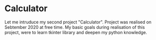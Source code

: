 # Calculator
Let me intruduce my second project "Calculator". Project was realised on Sebtember 2020 at free time. My basic goals during realisation of this project, were to learn tkinter library and deepen my python knowledge.
